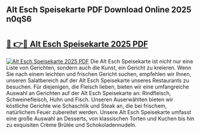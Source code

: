 ## Alt Esch Speisekarte PDF Download Online 2025 n0qS6

# <h2><a href="http://gcazif.nevu.top/?p=Alt+Esch+Speisekarte">🔗 👉🔴 Alt Esch Speisekarte 2025 PDF</a></h2>

[![Alt Esch Speisekarte 2025 PDF](https://i.imgur.com/dBaPXMq.png)](http://gcazif.nevu.top/?p=Alt+Esch+Speisekarte)
Die Alt Esch Speisekarte ist nicht nur eine Liste von Gerichten, sondern auch die Kunst, ein Gericht zu kreieren. Wenn Sie nach einem leichten und frischen Gericht suchen, empfehlen wir Ihnen, unseren Salatbereich auf der Alt Esch Speisekarte unseres Restaurants zu besuchen. Für diejenigen, die Fleisch lieben, bieten wir eine umfangreiche Auswahl an Gerichten auf der Alt Esch Speisekarte an: Rindfleisch, Schweinefleisch, Huhn und Fisch. Unseren Auserwählten bieten wir köstliche Gerichte wie Schaschlik und Steak an, die bei frischem, natürlichem Feuer zubereitet werden. Unsere Alt Esch Speisekarte umfasst eine große Auswahl an Desserts, von klassischen Torten und Kuchen bis hin zu exquisiten Crème Brûlée und Schokoladennudeln.
